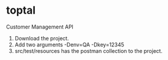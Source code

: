 # toptal
Customer Management API

1. Download the project. 
2. Add two arguments -Denv=QA -Dkey=12345
3. src/test/resources has the postman collection to the project. 
